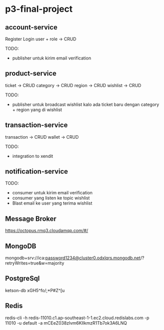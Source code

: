 # p3-final-project

## account-service

Register
Login
user + role -> CRUD

TODO:

- publisher untuk kirim email verification

## product-service

ticket -> CRUD
category -> CRUD
region -> CRUD
wishlist -> CRUD

TODO:

- publisher untuk broadcast wishlist kalo ada ticket baru dengan category + region yang di wishlist

## transaction-service

transaction -> CRUD
wallet -> CRUD

TODO:

- integration to xendit

## notification-service

TODO:

- consumer untuk kirim email verification
- consumer yang listen ke topic wishlist
- Blast email ke user yang terima wishlist

## Message Broker

https://octopus.rmq3.cloudamqp.com/#/

## MongoDB

mongodb+srv://ica:password1234@cluster0.odxlqrs.mongodb.net/?retryWrites=true&w=majority

## PostgreSql

ketson-db
xGH5^fo/;*P#Z^[u

## Redis

redis-cli -h redis-11010.c1.ap-southeast-1-1.ec2.cloud.redislabs.com -p 11010 -u default -a mCEeZ038zlvm6KlIkmzR1Tb7ok3A6LNQ